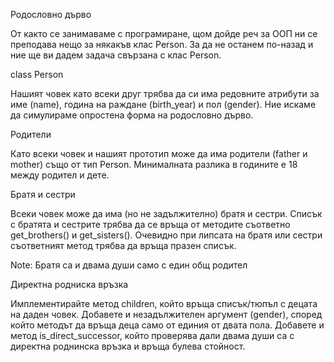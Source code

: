 Родословно дърво 

От както се занимаваме с програмиране, щом дойде реч за ООП ни се преподава нещо за някакъв клас Person. За да не останем по-назад и ние ще ви дадем
задача свързана с клас Person.

class Person

Нашият човек като всеки друг трябва да си има редовните атрибути за име (name), година на раждане (birth_year) и пол (gender). Ние искаме да
симулираме опростена форма на родословно дърво.

Родители

Като всеки човек и нашият прототип може да има родители (father и mother) също от тип Person. Минималната разлика в годините е 18 между родител и
дете.

Братя и сестри

Всеки човек може да има (но не задължително) братя и сестри. Списък с братята и сестрите трябва да се връща от методите съответно get_brothers() и
get_sisters(). Очевидно при липсата на братя или сестри съответният метод трябва да връща празен списък.

Note: Братя са и двама души само с един общ родител

Директна родниска връзка

Имплементирайте метод children, който връща списък/тюпъл с децата на даден човек. Добавете и незадължителен аргумент (gender), според който мeтодът
да връща деца само от единия от двата пола. Добавете и метод is_direct_successor, който проверява дали двама души са с директна роднинска връзка и
връща булева стойност.

